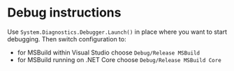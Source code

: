 ﻿# Debug instructions

Use `System.Diagnostics.Debugger.Launch()` in place where you want to start debugging.
Then switch configuration to:

- for MSBuild within Visual Studio choose `Debug/Release MSBuild` 
- for MSBuild running on .NET Core choose `Debug/Release MSBuild Core`
